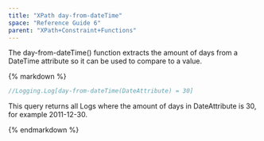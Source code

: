 ```yaml
---
title: "XPath day-from-dateTime"
space: "Reference Guide 6"
parent: "XPath+Constraint+Functions"
---
```



The day-from-dateTime() function extracts the amount of days from a DateTime attribute so it can be used to compare to a value.

<div class="alert alert-info">{% markdown %}

```java
//Logging.Log[day-from-dateTime(DateAttribute) = 30]
```

This query returns all Logs where the amount of days in DateAttribute is 30, for example 2011-12-30.

{% endmarkdown %}</div>
